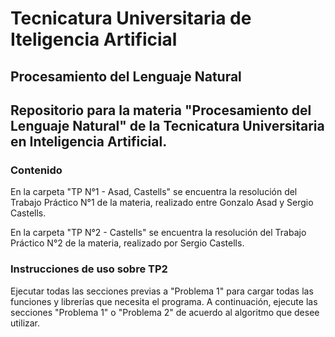 # Tecnicatura Universitaria de Iteligencia Artificial
## Procesamiento del Lenguaje Natural
Repositorio para la materia "Procesamiento del Lenguaje Natural" de la Tecnicatura Universitaria en Inteligencia Artificial.
---

### Contenido
En la carpeta "TP N°1 - Asad, Castells" se encuentra la resolución del Trabajo Práctico N°1 de la materia, realizado entre Gonzalo Asad y Sergio Castells.

En la carpeta "TP N°2 - Castells" se encuentra la resolución del Trabajo Práctico N°2 de la materia, realizado por Sergio Castells.

### Instrucciones de uso sobre TP2
Ejecutar todas las secciones previas a "Problema 1" para cargar todas las funciones y librerías que necesita el programa. A continuación, ejecute las secciones "Problema 1" o "Problema 2" de acuerdo al algoritmo que desee utilizar.
